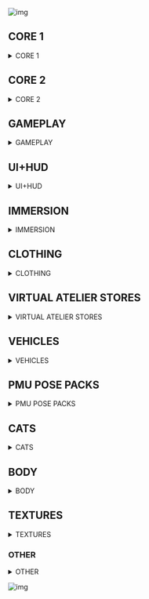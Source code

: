 ![img](https://s11.gifyu.com/images/Cuty-od-Dreams-Logo-YellowUP.png)


## CORE 1

<details>
<summary>CORE 1</summary>

![img](https://i.imgur.com/wAJUpeU.png)

- [Cyber Engine Tweaks](https://www.nexusmods.com/cyberpunk2077/mods/107)
- [ArchiveXL](https://www.nexusmods.com/cyberpunk2077/mods/4198)
- [redscript](https://www.nexusmods.com/cyberpunk2077/mods/1511)
- [TweakXL](https://www.nexusmods.com/cyberpunk2077/mods/4197)
- [RED4ext](https://www.nexusmods.com/cyberpunk2077/mods/2380)
- [Codeware](https://www.nexusmods.com/cyberpunk2077/mods/7780)
- [Virtual Atelier](https://www.nexusmods.com/cyberpunk2077/mods/2987)

![img](https://i.imgur.com/wAJUpeU.png)

</details>

## CORE 2

<details>
<summary>CORE 2</summary>

![img](https://i.imgur.com/wAJUpeU.png)

- [Cookedprefabs Nulled](https://www.nexusmods.com/cyberpunk2077/mods/4789)
- [Native Settings UI](https://www.nexusmods.com/cyberpunk2077/mods/3518?tab=description)
- [Equipment-EX](https://www.nexusmods.com/cyberpunk2077/mods/6945)
- [Deceptious Quest Core](https://www.nexusmods.com/cyberpunk2077/mods/7831)
- [Material and Texture Override](https://www.nexusmods.com/cyberpunk2077/mods/5266?tab=description)

![img](https://i.imgur.com/wAJUpeU.png)

</details>

## GAMEPLAY

<details>
<summary>GAMEPLAY</summary>

![img](https://i.imgur.com/wAJUpeU.png)

- [Simple Menu - An In-Game UI including Hotkeys](https://www.nexusmods.com/cyberpunk2077/mods/818)
- [Stand Still Please](https://www.nexusmods.com/cyberpunk2077/mods/4714)
- [Immersion patch - The Hunt quest missing audio restore](https://www.nexusmods.com/cyberpunk2077/mods/7413)
- [Status Bar Bug Fixes](https://www.nexusmods.com/cyberpunk2077/mods/4316)
- [Street Vendors](https://www.nexusmods.com/cyberpunk2077/mods/2894)
- [Unequip Mods](https://www.nexusmods.com/cyberpunk2077/mods/2358)
- [Weather Probability Rebalance](https://www.nexusmods.com/cyberpunk2077/mods/3196?tab=description)
- [Immersion patch - The Hunt quest missing audio restore](https://www.nexusmods.com/cyberpunk2077/mods/7413?tab=description)
- [QoL - Interactive Judy's Apartment Devices](https://www.nexusmods.com/cyberpunk2077/mods/8099)
- [Faster Iguana Hatch](https://www.nexusmods.com/cyberpunk2077/mods/5112?tab=description)
- [Unlock Fov](https://www.nexusmods.com/cyberpunk2077/mods/7989?tab=description)
- [Silent Silencers and Throwing Knives](https://www.nexusmods.com/cyberpunk2077/mods/4070?tab=description)
- [Edgerunners Location Additions](https://www.nexusmods.com/cyberpunk2077/mods/5428?tab=description)
- [Stash Filters](https://www.nexusmods.com/cyberpunk2077/mods/5298)
- [Sleeves](https://www.nexusmods.com/cyberpunk2077/mods/3309)
- [Simple XP Multiplier](https://www.nexusmods.com/cyberpunk2077/mods/3136)
- [Relic Effect Periods](https://www.nexusmods.com/cyberpunk2077/mods/5113)
- [Quadra Turbo K.S Edition](https://www.nexusmods.com/cyberpunk2077/mods/8260)
- [Improved Slide](https://www.nexusmods.com/cyberpunk2077/mods/5533?tab=description)
- [More Frequent Dismemberment](https://www.nexusmods.com/cyberpunk2077/mods/3694)
- [FreeFly (Noclip)](https://www.nexusmods.com/cyberpunk2077/mods/780)
- [JB - TPP MOD WIP third person](https://www.nexusmods.com/cyberpunk2077/mods/669?tab=description)
- [Level Scaling and Balance](https://www.nexusmods.com/cyberpunk2077/mods/1712)
- [Always First Equip](https://www.nexusmods.com/cyberpunk2077/mods/2557)
- [Appearance Change Unlocker - Character Preset Manager](https://www.nexusmods.com/cyberpunk2077/mods/3850)
- [TV Anywhere](https://www.nexusmods.com/cyberpunk2077/mods/8162)
- [Crouch vignette effect remover](https://www.nexusmods.com/cyberpunk2077/mods/535)
- [Sit Anywhere](https://www.nexusmods.com/cyberpunk2077/mods/7299?tab=description)
- [Simple Flashlight](https://www.nexusmods.com/cyberpunk2077/mods/2913?tab=description)
- [Street Kid Techie Apartment V2](https://www.nexusmods.com/cyberpunk2077/mods/3351?tab=description)
- [Corrupt NCPD](https://www.nexusmods.com/cyberpunk2077/mods/4510?tab=description)
- [No Special Outfit Lock](https://www.nexusmods.com/cyberpunk2077/mods/3963)
- [Render Distance Tweak](https://www.nexusmods.com/cyberpunk2077/mods/8007?tab=description)
- [Stock Market and News System](https://www.nexusmods.com/cyberpunk2077/mods/6319?tab=description)

![img](https://i.imgur.com/wAJUpeU.png)

</details>

## UI+HUD

<details>
<summary>UI+HUD</summary>

- [Dot No More and - no Sticky Crosshair - no sticky Subtitles - no sticky Progress Bar - no Shard sticky hum](https://www.nexusmods.com/cyberpunk2077/mods/3102?tab=description)
- [Immersive Timeskip](https://www.nexusmods.com/cyberpunk2077/mods/5115)
- [Limited HUD](https://www.nexusmods.com/cyberpunk2077/mods/2592)
- [Convo Skill Check Scaling](https://www.nexusmods.com/cyberpunk2077/mods/2886)
- [Notifications For Radio Song Changes](https://www.nexusmods.com/cyberpunk2077/mods/4631?tab=description)
- [Filter Saves by Lifepath and Type](https://www.nexusmods.com/cyberpunk2077/mods/3400)
- [Better Loot Markers](https://www.nexusmods.com/cyberpunk2077/mods/3486)
- [Mark To Sell](https://www.nexusmods.com/cyberpunk2077/mods/4725)
- [Real Vendor Names](https://www.nexusmods.com/cyberpunk2077/mods/4941)
- [HUDitor](https://www.nexusmods.com/cyberpunk2077/mods/3315)
- [Enhanced Craft](https://www.nexusmods.com/cyberpunk2077/mods/4378?tab=description)
- [Muted Markers](https://www.nexusmods.com/cyberpunk2077/mods/1727)
- [Custom Quickslots for Consumables Grenades and Cyberware Abilities](https://www.nexusmods.com/cyberpunk2077/mods/3096?tab=description)
- [Neu-ReSpec](https://www.nexusmods.com/cyberpunk2077/mods/2881)

![img](https://i.imgur.com/wAJUpeU.png)

</details>

## IMMERSION

<details>
<summary>IMMERSION</summary>

- [I Really Want To Stay At Your House - Kerry](https://www.nexusmods.com/cyberpunk2077/mods/8806)
- [I Really Want To Stay At Your House - River](https://www.nexusmods.com/cyberpunk2077/mods/8826)
- [I Really Want To Stay At Your House - Judy](https://www.nexusmods.com/cyberpunk2077/mods/8753)
- [I Really Want To Stay At Your House - Panam](https://www.nexusmods.com/cyberpunk2077/mods/8775?tab=description)
- [Judy Romanced Enhanced](https://www.nexusmods.com/cyberpunk2077/mods/4508)
- [Panam Romanced Enhanced](https://www.nexusmods.com/cyberpunk2077/mods/4626?tab=description)
- [Kerry Interactions Enhanced](https://www.nexusmods.com/cyberpunk2077/mods/4990)
- [River Romanced Enhanced (and general fixes)](https://www.nexusmods.com/cyberpunk2077/mods/4870)

![img](https://i.imgur.com/wAJUpeU.png)

</details>

## CLOTHING

<details>
<summary>CLOTHING</summary>

- [Silver Six - Virtual Atelier Store](https://www.nexusmods.com/cyberpunk2077/mods/7032)
- [(Silver Six Store) Andrea's Outfit- Female V - Archive XL](https://www.nexusmods.com/cyberpunk2077/mods/7149)
- [(Six Digits Store) Metallic and Glowy Nails - Archive XL - Equipment EX](https://www.nexusmods.com/cyberpunk2077/mods/7527?tab=description)
- [(Silver Six Store) Prompto's Outfit - Male V - Archive XL](https://www.nexusmods.com/cyberpunk2077/mods/7836)
- [Silver Touch - Cyberware Atelier Store](https://www.nexusmods.com/cyberpunk2077/mods/8667)
- [(Silver Six Store) Reno's Outfit - Archive XL](https://www.nexusmods.com/cyberpunk2077/mods/8969)
- [(Silver Breezy Store) Rogue Boots - Archive XL](https://www.nexusmods.com/cyberpunk2077/mods/8332)
- [(Silver Breezy Store) Alt's Cyberdeck - Archive XL - AMM Prop](https://www.nexusmods.com/cyberpunk2077/mods/8875)
- [(Silver Six Store) Wizzo's 'Kassie' Over-Knee Boots - Male V](https://www.nexusmods.com/cyberpunk2077/mods/8003)
- [(Silver Breezy Store) Long Spike Boots - Archive XL](https://www.nexusmods.com/cyberpunk2077/mods/7818)
- [The RVC00N Dumpster - Dexter Deshawn Glasses (M F) (Archive XL)](https://www.nexusmods.com/cyberpunk2077/mods/8958)
- [(Silver Touch) Doll Body Cyberware - Archive XL](https://www.nexusmods.com/cyberpunk2077/mods/8686)
- [Nola Dreamer and Aquelyras atelier](https://www.nexusmods.com/cyberpunk2077/mods/8704)
- [Johnson's Stuff Exotics Set 1 - Fluffy Ears and Tail with physics](https://www.nexusmods.com/cyberpunk2077/mods/4485)
- [City of Dreams Jacket and Tank Top](https://www.nexusmods.com/cyberpunk2077/mods/9137)
- [(Silver Breezy Store) Accessory Collection - Archive XL](https://www.nexusmods.com/cyberpunk2077/mods/7850)
- [(Silver Breezy Store) Casual Sneakers - Archive XL](https://www.nexusmods.com/cyberpunk2077/mods/9057)
- [(Silver Breezy Store) Accessory Collection - Archive XL](https://www.nexusmods.com/cyberpunk2077/mods/7850)
- [(Silver Breezy Store) Alt Pants Recolors and Variations - Archive XL](https://www.nexusmods.com/cyberpunk2077/mods/9007)
- [Full Body Fashionware - Archive-XL](https://www.nexusmods.com/cyberpunk2077/mods/5039)
- [spawn0 - TRUE BAGS AND BACKPACKS](https://www.nexusmods.com/cyberpunk2077/mods/6616)
- [Phantom Liberty Vanilla Clothes Refits for Enhanced Big Breast](https://www.nexusmods.com/cyberpunk2077/mods/9461?tab=description)
- [Maid Outfit - Archive XL](https://www.nexusmods.com/cyberpunk2077/mods/9238?tab=description)
- [Player Underwear Removal Extended Redscript 4 Game 2.x](https://www.nexusmods.com/cyberpunk2077/mods/9264)
- [City of Dreams Jacket and Tank Top](https://www.nexusmods.com/cyberpunk2077/mods/9137?tab=description)
- [Nike Shoe - Archive XL](https://www.nexusmods.com/cyberpunk2077/mods/9201?tab=description)
- [Srgpf Full Outfit For MALE - Archive XL](https://www.nexusmods.com/cyberpunk2077/mods/9151?tab=description)
- [Srgpf Full Outfit For FEM - Archive XL](https://www.nexusmods.com/cyberpunk2077/mods/9150?tab=description)
- [Adgn Full Outfit - Archive XL](https://www.nexusmods.com/cyberpunk2077/mods/9086?tab=description)
- [XRX Tactical Shorts Archive XL](https://www.nexusmods.com/cyberpunk2077/mods/9400?tab=description)
- [High Fashion Netrunner - more than 150 suits - ready for PL](https://www.nexusmods.com/cyberpunk2077/mods/9314?tab=description)
- [E3 - V's Favorite Shirt](https://www.nexusmods.com/cyberpunk2077/mods/9424?tab=description)

![img](https://i.imgur.com/wAJUpeU.png)

</details>

## VIRTUAL ATELIER STORES

<details>
<summary>VIRTUAL ATELIER STORES</summary>

- [Alvarix Custom Store - Atelier](https://www.nexusmods.com/cyberpunk2077/mods/4602)
- [NC Fashion Virtual Atelier](https://www.nexusmods.com/cyberpunk2077/mods/4805)
- [City of Dreams Virtual Atelier Store](https://www.nexusmods.com/cyberpunk2077/mods/8344)
- [Silver Breezy - Virtual Atelier Store](https://www.nexusmods.com/cyberpunk2077/mods/7773)
- [VEEGEE SHOP](https://www.nexusmods.com/cyberpunk2077/mods/8183)
- [The RVC00N Dumpster (PinkyDude's Virtual Atelier Store)](https://www.nexusmods.com/cyberpunk2077/mods/5802)

![img](https://i.imgur.com/wAJUpeU.png)

</details>


## VEHICLES

<details>
<summary>VEHICLES</summary>

- [Virtual Car Dealer](https://www.nexusmods.com/cyberpunk2077/mods/4454)
- [Audi R8 Liberty Walk](https://www.nexusmods.com/cyberpunk2077/mods/8827)
- [Ford Mustang RTR Spec 5](https://www.nexusmods.com/cyberpunk2077/mods/8912)
- [Rolls-Royce Wraith](https://www.nexusmods.com/cyberpunk2077/mods/8618?tab=description)
- [Pagani Zonda Cinque roadster](https://www.nexusmods.com/cyberpunk2077/mods/8795)
- [Cyber Vehicle Overhaul](https://www.nexusmods.com/cyberpunk2077/mods/3016?tab=description)
- [Car Modification Shop](https://www.nexusmods.com/cyberpunk2077/mods/4034?tab=description)
- [1993 Nissan 240SX (S13)](https://www.nexusmods.com/cyberpunk2077/mods/8730)
- [Porsche 918 Spyder](https://www.nexusmods.com/cyberpunk2077/mods/9125)
- [Mercedes Benz c63s AMG](https://www.nexusmods.com/cyberpunk2077/mods/9075?tab=description)

![img](https://i.imgur.com/wAJUpeU.png)

</details>

## PMU POSE PACKS

<details>
<summary>PMU POSE PACKS</summary>

- [Zwei Custom PMU Pose Packs - MascV - Core](https://www.nexusmods.com/cyberpunk2077/mods/7763)
- [PMU - Romance Set](https://www.nexusmods.com/cyberpunk2077/mods/8932)
- [Zwei Custom PMU Pose Packs - MascV - Core](https://www.nexusmods.com/cyberpunk2077/mods/7763)
- [Zwei Custom PMU Pose Packs - Core](https://www.nexusmods.com/cyberpunk2077/mods/7165)
- [Angy Pose Packs - Cute and Sexy for femV](https://www.nexusmods.com/cyberpunk2077/mods/6871)
- [Photo Mode Unlocker 2.0 XL](https://www.nexusmods.com/cyberpunk2077/mods/4319)

![img](https://i.imgur.com/wAJUpeU.png)

</details>

## CATS

<details>
<summary>CATS</summary>

- [Apartment Cats - The Glen](https://www.nexusmods.com/cyberpunk2077/mods/6276)
- [Apartment Cats - Northside Motel](https://www.nexusmods.com/cyberpunk2077/mods/6379)
- [Apartment Cats - Corpo Plaza](https://www.nexusmods.com/cyberpunk2077/mods/6329)
- [Apartment Cats - Japantown](https://www.nexusmods.com/cyberpunk2077/mods/6493)
- [Pet Your Cat](https://www.nexusmods.com/cyberpunk2077/mods/6198?tab=description)

![img](https://i.imgur.com/wAJUpeU.png)

</details>

## BODY

<details>
<summary>BODY</summary>

- [Underwear removal extended - includes FPP and TPP modes - The Cyberpunk 2077 Player nude patch CET edition.](https://www.nexusmods.com/cyberpunk2077/mods/4605)
- [Restored Crafting Specs](https://www.nexusmods.com/cyberpunk2077/mods/4250)
- [Enhanced Big Breasts (EBB) - BODY MOD](https://www.nexusmods.com/cyberpunk2077/mods/4654?tab=description)

![img](https://i.imgur.com/wAJUpeU.png)

</details>

## TEXTURES

<details>
<summary>TEXTURES</summary>

### V
- [4k Body - Extra - Abs](https://www.nexusmods.com/cyberpunk2077/mods/7125?tab=description)
### NPC
- [High-Res NPCs - 8ug8ear](https://www.nexusmods.com/cyberpunk2077/mods/7167?tab=description)
- [High-Res NPCs - Ripperdocs](https://www.nexusmods.com/cyberpunk2077/mods/7169?tab=description)
- [High Res NPCs - US Cracks](https://www.nexusmods.com/cyberpunk2077/mods/7957?tab=description)
- [High-Res NPCs - Jackie Welles](https://www.nexusmods.com/cyberpunk2077/mods/7163?tab=description)
- [High-Res NPCs - Johnny Silverhand](https://www.nexusmods.com/cyberpunk2077/mods/7168?tab=description)
- [High Res NPCs - Altiera Cunningham](https://www.nexusmods.com/cyberpunk2077/mods/7624?tab=description)
- [High Res NPCs - Claire Russell](https://www.nexusmods.com/cyberpunk2077/mods/7625?tab=description)
- [High Res NPCs - Dakota Smith](https://www.nexusmods.com/cyberpunk2077/mods/7627?tab=description)
- [High Res NPCs - Denny](https://www.nexusmods.com/cyberpunk2077/mods/7626?tab=description)
- [High Res NPCs - Dino Dinovic](https://www.nexusmods.com/cyberpunk2077/mods/7628?tab=description)
- [High Res NPCs - Josh Kavorkin](https://www.nexusmods.com/cyberpunk2077/mods/7814?tab=description)
- [High Res NPCs - Karina Lee](https://www.nexusmods.com/cyberpunk2077/mods/7815?tab=description)
- [High Res NPCs - Kerry Eurodyne](https://www.nexusmods.com/cyberpunk2077/mods/7543?tab=description)
- [High Res NPCs - Maman Brigitte](https://www.nexusmods.com/cyberpunk2077/mods/7816?tab=description)
- [High Res NPCs - Misty Olszewski](https://www.nexusmods.com/cyberpunk2077/mods/7817?tab=description)
- [High Res NPCs - Ozob Bozo](https://www.nexusmods.com/cyberpunk2077/mods/7544?tab=description)
- [High Res NPCs - Pepe Najarro](https://www.nexusmods.com/cyberpunk2077/mods/7629?tab=description)
- [High Res NPCs - Placide](https://www.nexusmods.com/cyberpunk2077/mods/7887?tab=description)
- [High Res NPCs - River Ward](https://www.nexusmods.com/cyberpunk2077/mods/7886?tab=description)
- [High Res NPCs - Rogue Amendiares](https://www.nexusmods.com/cyberpunk2077/mods/7545?tab=description)
- [High Res NPCs - Yorinobu Arasaka](https://www.nexusmods.com/cyberpunk2077/mods/7960?tab=description)
- [High-Res NPCs - Delamain](https://www.nexusmods.com/cyberpunk2077/mods/7540?tab=description)
- [High-Res NPCs - Dexter DeShawn](https://www.nexusmods.com/cyberpunk2077/mods/7172?tab=description)
- [High-Res NPCs - Evelyn Parker](https://www.nexusmods.com/cyberpunk2077/mods/7541?tab=description)
- [High-Res NPCs - Hanako Arasaka](https://www.nexusmods.com/cyberpunk2077/mods/7542?tab=description)
- [High-Res NPCs - Judy Alvarez](https://www.nexusmods.com/cyberpunk2077/mods/7430?tab=description)
- [High-Res NPCs - T-Bug](https://www.nexusmods.com/cyberpunk2077/mods/7431?tab=description)
- [High-Res NPCs - Takemura](https://www.nexusmods.com/cyberpunk2077/mods/7272?tab=description)
- [High Res NPCs - Dum Dum](https://www.nexusmods.com/cyberpunk2077/mods/8049?tab=description)
- [High Res NPCs - Lyle Thompson](https://www.nexusmods.com/cyberpunk2077/mods/7956?tab=description)
- [High Res NPCs - Robert Wilson](https://www.nexusmods.com/cyberpunk2077/mods/7959?tab=description)
- [High Res NPCs - Deputy Mayor Weldon Holt](https://www.nexusmods.com/cyberpunk2077/mods/7958?tab=description)
- [High Res NPCs - Mateo Thiago](https://www.nexusmods.com/cyberpunk2077/mods/7931?tab=description)
- [High Res NPCs - Saul Bright](https://www.nexusmods.com/cyberpunk2077/mods/7929?tab=description)
- [High Res NPCs - Saburo Arasaka](https://www.nexusmods.com/cyberpunk2077/mods/7928?tab=description)
- [High Res NPCs - Sebastian Ibarra](https://www.nexusmods.com/cyberpunk2077/mods/7930?tab=description)
- [High Res NPCs - Royce](https://www.nexusmods.com/cyberpunk2077/mods/7927?tab=description)
- [High Res NPCs - Bes Isis](https://www.nexusmods.com/cyberpunk2077/mods/7889?tab=description)
- [High Res NPCs - Sandayu Oda](https://www.nexusmods.com/cyberpunk2077/mods/7888?tab=description)
- [High-Res NPCs - Wakako Okada](https://www.nexusmods.com/cyberpunk2077/mods/7432?tab=description)
- [High Res Minor Named NPCs](https://www.nexusmods.com/cyberpunk2077/mods/8045?tab=description)
- [High-Res Eyes and Brows - Upscaled Textures](https://www.nexusmods.com/cyberpunk2077/mods/6117?tab=description)

### WORLD

- [High Res Food and Drinks - Upscaled Textures](https://www.nexusmods.com/cyberpunk2077/mods/7999?tab=description)
- [High Res Containers - Upscaled Textures](https://www.nexusmods.com/cyberpunk2077/mods/7998)
- [High-Res Vending Machines - Upscaled Textures](https://www.nexusmods.com/cyberpunk2077/mods/7261?tab=description)
- [High-Res Worldmap - Upscaled Textures](https://www.nexusmods.com/cyberpunk2077/mods/7180?tab=description)
- [High-Res Posters and Signs - Upscaled Textures](https://www.nexusmods.com/cyberpunk2077/mods/6795?tab=description)
- [High-Res Architecture - V's Apartment - Upscaled Textures](https://www.nexusmods.com/cyberpunk2077/mods/6305?tab=description)
- [High-Res Graffiti - Upscaled Textures](https://www.nexusmods.com/cyberpunk2077/mods/6300?tab=description)
- [High-Res Stickers - Upscaled Textures](https://www.nexusmods.com/cyberpunk2077/mods/7282?tab=description)

### ITEMS

- [High-Res Cyberware - Upscaled Textures](https://www.nexusmods.com/cyberpunk2077/mods/6064?tab=description)
- [High-Res Tattoos - Upscaled Textures](https://www.nexusmods.com/cyberpunk2077/mods/6036?tab=description)

![img](https://i.imgur.com/wAJUpeU.png)

</details>

### OTHER

<details>
<summary>OTHER</summary>

- [Cosmopolitan Dogtown (Multilingual NPCs - Change V's native language)](https://www.nexusmods.com/cyberpunk2077/mods/9275?tab=description)
- [Cyberware-EX](https://www.nexusmods.com/cyberpunk2077/mods/9429?tab=description)
- [Rita Wheeler Romanced](https://www.nexusmods.com/cyberpunk2077/mods/9191?tab=description)
- [Don't Hide Stamina Bar on Holster (Bug Fix)](https://www.nexusmods.com/cyberpunk2077/mods/9448?tab=description)
- [RipperDeck](https://www.nexusmods.com/cyberpunk2077/mods/9302?tab=description)
- [Named Saves](https://www.nexusmods.com/cyberpunk2077/mods/4521?tab=description)
- [Megabuildings enhanced](https://www.nexusmods.com/cyberpunk2077/mods/4924?tab=description)

![img](https://i.imgur.com/wAJUpeU.png)

</details>

![img](https://i.imgur.com/wAJUpeU.png)
